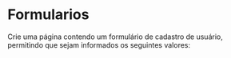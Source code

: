 # Formularios
Crie uma página contendo um formulário de cadastro de usuário, permitindo que sejam informados os seguintes valores:
